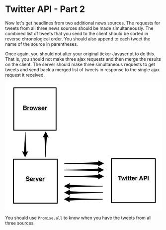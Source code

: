 # Twitter API - Part 2

Now let's get headlines from two additional news sources. The requests for tweets from all three news sources should be made simultaneously. The combined list of tweets that you send to the client should be sorted in reverse chronological order. You should also append to each tweet the name of the source in parentheses.

Once again, you should not alter your original ticker Javascript to do this. That is, you should not make three ajax requests and then merge the results on the client. The server should make three simultaneous requests to get tweets and send back a merged list of tweets in response to the single ajax request it received.

<img src="masterpiece.png">

You should use `Promise.all` to know when you have the tweets from all three sources. 

